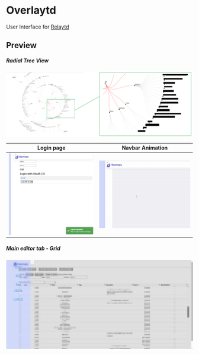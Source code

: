 # Overlaytd

User Interface for [Relaytd](https://github.com/Stickykenny/Relaytd)

## Preview

##### Radial Tree View

<img src="./.github/preview/radial_tree_preview_1.png" alt="Tree page preview" title="Tree page preview (yes this is censored)" width="700"/>


| Login page                                                                                                                                            | Navbar Animation                                                                                                                          |
| ----------------------------------------------------------------------------------------------------------------------------------------------------- | ----------------------------------------------------------------------------------------------------------------------------------------- |
| <img src="./.github/preview/overlaytd_login_preview_1.jpg" alt="Login Page with Toastr Notification preview" title="Login Page preview" width="400"/> | <img src="./.github/preview/overlaytd_navbar_preview_1.gif" alt="Navbar animation preview" title="Navbar animation preview" width="400"/> |

##### Main editor tab - Grid

<img src="./.github/preview/overlaytd_grid_preview_1.jpg" alt="Grid page preview" title="Grid page preview" width="700"/>

